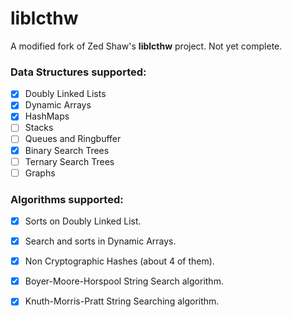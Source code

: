 # liblcthw
A modified fork of Zed Shaw's __liblcthw__ project.
Not yet complete.

### Data Structures supported:
* [x] Doubly Linked Lists
* [x] Dynamic Arrays
* [x] HashMaps
* [ ] Stacks
* [ ] Queues and Ringbuffer 
* [x] Binary Search Trees 
* [ ] Ternary Search Trees
* [ ] Graphs 

### Algorithms supported:
* [x] Sorts on Doubly Linked List.
* [x] Search and sorts in Dynamic Arrays.
* [x] Non Cryptographic Hashes (about 4 of them).
* [x] Boyer-Moore-Horspool String Search algorithm.
* [x] Knuth-Morris-Pratt String Searching algorithm.

